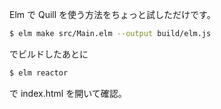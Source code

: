Elm で Quill を使う方法をちょっと試しただけです。

```sh
$ elm make src/Main.elm --output build/elm.js
```

でビルドしたあとに

```sh
$ elm reactor
```

で index.html を開いて確認。
